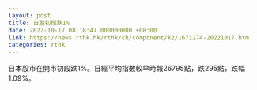 ```yaml
---
layout: post
title: 日股初段跌1%
date: 2022-10-17 08:18:47.000000000 +08:00
link: https://news.rthk.hk/rthk/ch/component/k2/1671274-20221017.htm
categories: rthk
---
```


日本股市在開市初段跌1%。日經平均指數較早時報26795點，跌295點，跌幅1.09%。
